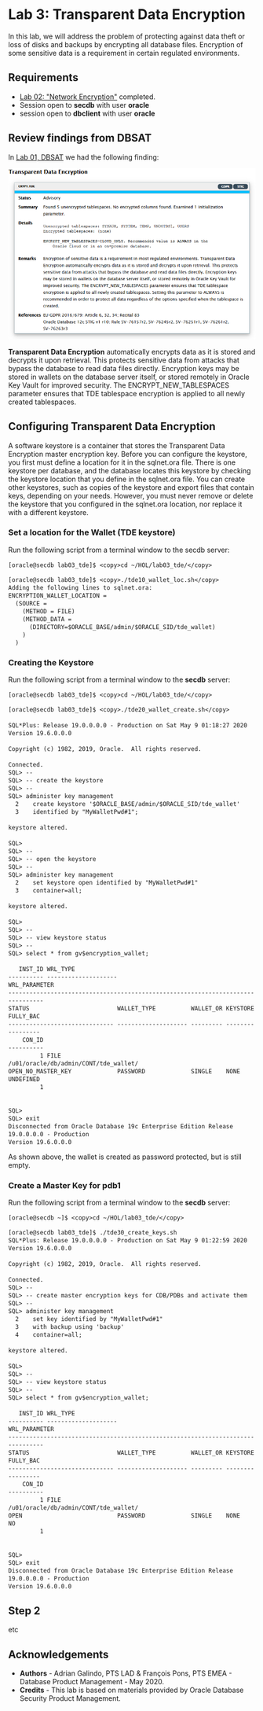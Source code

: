 # Lab 3: Transparent Data Encryption

In this lab, we will address the problem of protecting against data theft or loss of disks and backups by encrypting all database files.
Encryption of some sensitive data is a requirement in certain regulated environments. 

## Requirements

- [Lab 02: "Network Encryption"](../lab200/lab200_network_encryption.md) completed. 
- Session open to **secdb** with user **oracle**
- session open to **dbclient** with user **oracle**   

## Review findings from DBSAT

In [Lab 01, DBSAT](../lab100/lab100_dbsat.md) we had the following finding:

![](./images/dbsat_tde.png)

**Transparent Data Encryption** automatically encrypts data as it is stored and decrypts it upon retrieval. This protects sensitive data from attacks that bypass the database to read data files directly. Encryption keys may be stored in wallets on the database server itself, or stored remotely in Oracle Key Vault for improved security. The ENCRYPT_NEW_TABLESPACES parameter ensures that TDE tablespace encryption is applied to all newly created tablespaces.

## Configuring Transparent Data Encryption

A software keystore is a container that stores the Transparent Data Encryption master encryption key. 
Before you can configure the keystore, you first must define a location for it in the sqlnet.ora file. There is one keystore per database, and the database locates this keystore by checking the keystore location that you define in the sqlnet.ora file. You can create other keystores, such as copies of the keystore and export files that contain keys, depending on your needs. However, you must never remove or delete the keystore that you configured in the sqlnet.ora location, nor replace it with a different keystore. 

### Set a location for the Wallet (TDE keystore)

Run the following script from a terminal window to the secdb server:

```
[oracle@secdb lab03_tde]$ <copy>cd ~/HOL/lab03_tde/</copy>
```
```
[oracle@secdb lab03_tde]$ <copy>./tde10_wallet_loc.sh</copy>
Adding the following lines to sqlnet.ora:
ENCRYPTION_WALLET_LOCATION =
  (SOURCE =
    (METHOD = FILE)
    (METHOD_DATA =
      (DIRECTORY=$ORACLE_BASE/admin/$ORACLE_SID/tde_wallet)
    )
  )
```

### Creating the Keystore

Run the following script from a terminal window to the **secdb** server:

```
[oracle@secdb lab03_tde]$ <copy>cd ~/HOL/lab03_tde/</copy>
```
```
[oracle@secdb lab03_tde]$ <copy>./tde20_wallet_create.sh</copy>

SQL*Plus: Release 19.0.0.0.0 - Production on Sat May 9 01:18:27 2020
Version 19.6.0.0.0

Copyright (c) 1982, 2019, Oracle.  All rights reserved.

Connected.
SQL> --
SQL> -- create the keystore
SQL> --
SQL> administer key management
  2    create keystore '$ORACLE_BASE/admin/$ORACLE_SID/tde_wallet'
  3    identified by "MyWalletPwd#1";

keystore altered.

SQL>
SQL> --
SQL> -- open the keystore
SQL> --
SQL> administer key management
  2    set keystore open identified by "MyWalletPwd#1"
  3    container=all;

keystore altered.

SQL>
SQL> --
SQL> -- view keystore status
SQL> --
SQL> select * from gv$encryption_wallet;

   INST_ID WRL_TYPE
---------- --------------------
WRL_PARAMETER
--------------------------------------------------------------------------------
STATUS                         WALLET_TYPE          WALLET_OR KEYSTORE FULLY_BAC
------------------------------ -------------------- --------- -------- ---------
    CON_ID
----------
         1 FILE
/u01/oracle/db/admin/CONT/tde_wallet/
OPEN_NO_MASTER_KEY             PASSWORD             SINGLE    NONE     UNDEFINED
         1


SQL>
SQL> exit
Disconnected from Oracle Database 19c Enterprise Edition Release 19.0.0.0.0 - Production
Version 19.6.0.0.0
```
As shown above, the wallet is created as password protected, but is still empty.

### Create a Master Key for pdb1

Run the following script from a terminal window to the **secdb** server:

```
[oracle@secdb ~]$ <copy>cd ~/HOL/lab03_tde/</copy>
```
```
[oracle@secdb lab03_tde]$ ./tde30_create_keys.sh
SQL*Plus: Release 19.0.0.0.0 - Production on Sat May 9 01:22:59 2020
Version 19.6.0.0.0

Copyright (c) 1982, 2019, Oracle.  All rights reserved.

Connected.
SQL> --
SQL> -- create master encryption keys for CDB/PDBs and activate them
SQL> --
SQL> administer key management
  2    set key identified by "MyWalletPwd#1"
  3    with backup using 'backup'
  4    container=all;

keystore altered.

SQL>
SQL> --
SQL> -- view keystore status
SQL> --
SQL> select * from gv$encryption_wallet;

   INST_ID WRL_TYPE
---------- --------------------
WRL_PARAMETER
--------------------------------------------------------------------------------
STATUS                         WALLET_TYPE          WALLET_OR KEYSTORE FULLY_BAC
------------------------------ -------------------- --------- -------- ---------
    CON_ID
----------
         1 FILE
/u01/oracle/db/admin/CONT/tde_wallet/
OPEN                           PASSWORD             SINGLE    NONE     NO
         1


SQL>
SQL> exit
Disconnected from Oracle Database 19c Enterprise Edition Release 19.0.0.0.0 - Production
Version 19.6.0.0.0

```

## Step 2 ##

etc

## Acknowledgements ##

- **Authors** - Adrian Galindo, PTS LAD & François Pons, PTS EMEA - Database Product Management - May 2020.
- **Credits** - This lab is based on materials provided by Oracle Database Security Product Management.